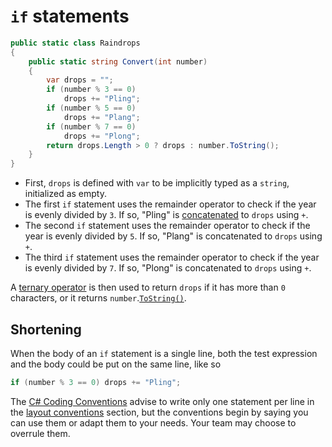 # `if` statements

```csharp
public static class Raindrops
{
    public static string Convert(int number)
    {
        var drops = "";
        if (number % 3 == 0)
            drops += "Pling";
        if (number % 5 == 0)
            drops += "Plang";
        if (number % 7 == 0)
            drops += "Plong";
        return drops.Length > 0 ? drops : number.ToString();
    }
}
```

- First, `drops` is defined with `var` to be implicitly typed as a `string`, initialized as empty.
- The first `if` statement uses the remainder operator to check if the year is evenly divided by `3`.
  If so, "Pling" is [concatenated][concatenate] to `drops` using `+`.
- The second `if` statement uses the remainder operator to check if the year is evenly divided by `5`.
  If so, "Plang" is concatenated to `drops` using `+`.
- The third `if` statement uses the remainder operator to check if the year is evenly divided by `7`.
  If so, "Plong" is concatenated to `drops` using `+`.

A [ternary operator][ternary] is then used to return `drops` if it has more than `0` characters,
or it returns `number`.[`ToString()`][tostring].

## Shortening

When the body of an `if` statement is a single line, both the test expression and the body could be put on the same line, like so

```csharp
if (number % 3 == 0) drops += "Pling";
```

The [C# Coding Conventions][coding-conventions] advise to write only one statement per line in the [layout conventions][layout-conventions] section,
but the conventions begin by saying you can use them or adapt them to your needs.
Your team may choose to overrule them.

[var]: https://learn.microsoft.com/en-us/dotnet/csharp/language-reference/statements/declarations
[coding-conventions]: https://learn.microsoft.com/en-us/dotnet/csharp/fundamentals/coding-style/coding-conventions
[layout-conventions]: https://learn.microsoft.com/en-us/dotnet/csharp/fundamentals/coding-style/coding-conventions#layout-conventions
[concatenate]: https://learn.microsoft.com/en-us/dotnet/csharp/how-to/concatenate-multiple-strings
[ternary]: https://learn.microsoft.com/en-us/dotnet/csharp/language-reference/operators/conditional-operator
[tostring]: https://learn.microsoft.com/en-us/dotnet/api/system.object.tostring
